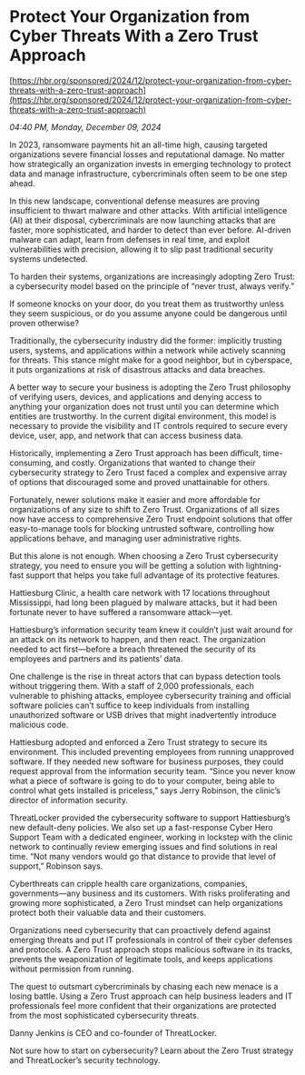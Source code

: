 # Protect Your Organization from Cyber Threats With a Zero Trust Approach

[https://hbr.org/sponsored/2024/12/protect-your-organization-from-cyber-threats-with-a-zero-trust-approach](https://hbr.org/sponsored/2024/12/protect-your-organization-from-cyber-threats-with-a-zero-trust-approach)

*04:40 PM, Monday, December 09, 2024*

In 2023, ransomware payments hit an all-time high, causing targeted organizations severe financial losses and reputational damage. No matter how strategically an organization invests in emerging technology to protect data and manage infrastructure, cybercriminals often seem to be one step ahead.

In this new landscape, conventional defense measures are proving insufficient to thwart malware and other attacks. With artificial intelligence (AI) at their disposal, cybercriminals are now launching attacks that are faster, more sophisticated, and harder to detect than ever before. AI-driven malware can adapt, learn from defenses in real time, and exploit vulnerabilities with precision, allowing it to slip past traditional security systems undetected.

To harden their systems, organizations are increasingly adopting Zero Trust: a cybersecurity model based on the principle of “never trust, always verify.”

If someone knocks on your door, do you treat them as trustworthy unless they seem suspicious, or do you assume anyone could be dangerous until proven otherwise?

Traditionally, the cybersecurity industry did the former: implicitly trusting users, systems, and applications within a network while actively scanning for threats. This stance might make for a good neighbor, but in cyberspace, it puts organizations at risk of disastrous attacks and data breaches.

A better way to secure your business is adopting the Zero Trust philosophy of verifying users, devices, and applications and denying access to anything your organization does not trust until you can determine which entities are trustworthy. In the current digital environment, this model is necessary to provide the visibility and IT controls required to secure every device, user, app, and network that can access business data.

Historically, implementing a Zero Trust approach has been difficult, time-consuming, and costly. Organizations that wanted to change their cybersecurity strategy to Zero Trust faced a complex and expensive array of options that discouraged some and proved unattainable for others.

Fortunately, newer solutions make it easier and more affordable for organizations of any size to shift to Zero Trust. Organizations of all sizes now have access to comprehensive Zero Trust endpoint solutions that offer easy-to-manage tools for blocking untrusted software, controlling how applications behave, and managing user administrative rights.

But this alone is not enough. When choosing a Zero Trust cybersecurity strategy, you need to ensure you will be getting a solution with lightning-fast support that helps you take full advantage of its protective features.

Hattiesburg Clinic, a health care network with 17 locations throughout Mississippi, had long been plagued by malware attacks, but it had been fortunate never to have suffered a ransomware attack—yet.

Hattiesburg’s information security team knew it couldn’t just wait around for an attack on its network to happen, and then react. The organization needed to act first—before a breach threatened the security of its employees and partners and its patients’ data.

One challenge is the rise in threat actors that can bypass detection tools without triggering them. With a staff of 2,000 professionals, each vulnerable to phishing attacks, employee cybersecurity training and official software policies can’t suffice to keep individuals from installing unauthorized software or USB drives that might inadvertently introduce malicious code.

Hattiesburg adopted and enforced a Zero Trust strategy to secure its environment. This included preventing employees from running unapproved software. If they needed new software for business purposes, they could request approval from the information security team. “Since you never know what a piece of software is going to do to your computer, being able to control what gets installed is priceless,” says Jerry Robinson, the clinic’s director of information security.

ThreatLocker provided the cybersecurity software to support Hattiesburg’s new default-deny policies. We also set up a fast-response Cyber Hero Support Team with a dedicated engineer, working in lockstep with the clinic network to continually review emerging issues and find solutions in real time. “Not many vendors would go that distance to provide that level of support,” Robinson says.

Cyberthreats can cripple health care organizations, companies, governments—any business and its customers. With risks proliferating and growing more sophisticated, a Zero Trust mindset can help organizations protect both their valuable data and their customers.

Organizations need cybersecurity that can proactively defend against emerging threats and put IT professionals in control of their cyber defenses and protocols. A Zero Trust approach stops malicious software in its tracks, prevents the weaponization of legitimate tools, and keeps applications without permission from running.

The quest to outsmart cybercriminals by chasing each new menace is a losing battle. Using a Zero Trust approach can help business leaders and IT professionals feel more confident that their organizations are protected from the most sophisticated cybersecurity threats.

Danny Jenkins is CEO and co-founder of ThreatLocker.

Not sure how to start on cybersecurity? Learn about the Zero Trust strategy and ThreatLocker’s security technology.

